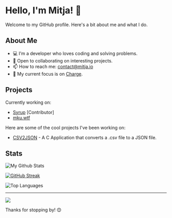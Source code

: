 # Hello, I'm Mitja! 👋

Welcome to my GitHub profile. Here's a bit about me and what I do.

## About Me

- 💻 I’m a developer who loves coding and solving problems.
- 🚀 Open to collaborating on interesting projects.
- 📫 How to reach me: contact@mitja.io
- 🔭 My current focus is on [Charge](https://github.com/charge-finance).

## Projects

Currently working on:

- [Syrup](https://github.com/Abdallah-Alwarawreh/Syrup) [Contributor]
- [mku.wtf](https://github.com/MitjaCH/mku.wtf)

Here are some of the cool projects I've been working on:

- [CSV2JSON](https://github.com/MitjaCH/csv-to-json) - A C Application that converts a .csv file to a JSON file.

## Stats

![My Github Stats](https://github-readme-stats.vercel.app/api?username=MitjaCH&show_icons=true&hide_title=true&hide=prs&count_private=true&theme=github_dark)

[![GitHub Streak](https://streak-stats.demolab.com?user=MitjaCH&theme=github-dark-blue&locale=de&date_format=j%2Fn%5B%2FY%5D)](https://git.io/streak-stats)

![Top Languages](https://github-readme-stats.vercel.app/api/top-langs/?username=MitjaCH&layout=compact&theme=github_dark)

---

[![](https://visitcount.itsvg.in/api?id=MitjaCH&label=&color=1&icon=0&pretty=true)](https://visitcount.itsvg.in)

Thanks for stopping by! 😊
